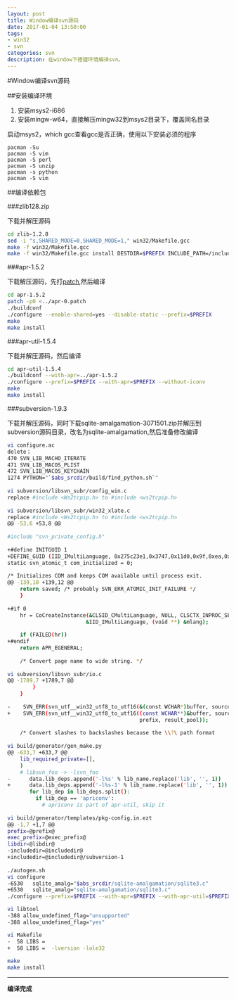 ```yaml
---
layout: post
title: Window编译svn源码
date: 2017-01-04 13:50:00
tags:
- win32
- svn
categories: svn
description: 在window下搭建环境编译svn。
---
```


#Window编译svn源码

##安装编译环境

1. 安装msys2-i686
2. 安装mingw-w64，直接解压mingw32到msys2目录下，覆盖同名目录

启动msys2，which gcc查看gcc是否正确，使用以下安装必须的程序
	
	pacman -Su
	pacman -S vim
	pacman -S perl
	pacman -S unzip
	pacman -s python
	pacman -S vim
    
##编译依赖包

###zlib128.zip

下载并解压源码

```bash
cd zlib-1.2.8
sed -i "s,SHARED_MODE=0,SHARED_MODE=1," win32/Makefile.gcc
make -f win32/Makefile.gcc
make -f win32/Makefile.gcc install DESTDIR=$PREFIX INCLUDE_PATH=/include LIBRARY_PATH=/lib BINARY_PATH=/bin
```

###apr-1.5.2

下载解压源码，先打[patch](../attach/apr-0.patch),然后编译

```bash
cd apr-1.5.2
patch -p0 <../apr-0.patch
./buildconf
./configure --enable-shared=yes --disable-static --prefix=$PREFIX
make 
make install
```
    
###apr-util-1.5.4

下载并解压源码，然后编译

```bash
cd apr-util-1.5.4
./buildconf --with-apr=../apr-1.5.2
./configure --prefix=$PREFIX --with-apr=$PREFIX --without-iconv
make
make install
```
    
###subversion-1.9.3

下载并解压源码，同时下载sqlite-amalgamation-3071501.zip并解压到subversion源码目录，改名为sqlite-amalgamation,然后准备修改编译

```bash
vi configure.ac
delete；
470 SVN_LIB_MACHO_ITERATE
471 SVN_LIB_MACOS_PLIST
472 SVN_LIB_MACOS_KEYCHAIN
1274 PYTHON="`$abs_srcdir/build/find_python.sh`"
	
vi subversion/libsvn_subr/config_win.c
replace #include <Ws2tcpip.h> to #include <ws2tcpip.h>
	
vi subversion/libsvn_subr/win32_xlate.c
replace #include <Ws2tcpip.h> to #include <ws2tcpip.h>
@@ -53,6 +53,8 @@
 	
#include "svn_private_config.h"
 	
+#define INITGUID 1
+DEFINE_GUID (IID_IMultiLanguage, 0x275c23e1,0x3747,0x11d0,0x9f,0xea,0x00,0xaa,0x00,0x3f,0x86,0x46);
static svn_atomic_t com_initialized = 0;
 	
/* Initializes COM and keeps COM available until process exit.
@@ -139,10 +139,12 @@
   	return saved; /* probably SVN_ERR_ATOMIC_INIT_FAILURE */
   	}
 	
+#if 0
	hr = CoCreateInstance(&CLSID_CMultiLanguage, NULL, CLSCTX_INPROC_SERVER,
                         &IID_IMultiLanguage, (void **) &mlang);
 	
	if (FAILED(hr))
+#endif
   	return APR_EGENERAL;
 	
	/* Convert page name to wide string. */
	
vi subversion/libsvn_subr/io.c
@@ -1789,7 +1789,7 @@
        }
  	}
 	
-    SVN_ERR(svn_utf__win32_utf8_to_utf16(&(const WCHAR*)buffer, source,
+    SVN_ERR(svn_utf__win32_utf8_to_utf16((const WCHAR**)&buffer, source,
                                          prefix, result_pool));
 	
   	/* Convert slashes to backslashes because the \\?\ path format
	
vi build/generator/gen_make.py
@@ -633,7 +633,7 @@
    lib_required_private=[],
    )
    # libsvn_foo -> -lsvn_foo
-      data.lib_deps.append('-l%s' % lib_name.replace('lib', '', 1))
+      data.lib_deps.append('-l%s-1' % lib_name.replace('lib', '', 1))
       for lib_dep in lib_deps.split():
         if lib_dep == 'apriconv':
           # apriconv is part of apr-util, skip it
		   
vi build/generator/templates/pkg-config.in.ezt
@@ -1,7 +1,7 @@
prefix=@prefix@
exec_prefix=@exec_prefix@
libdir=@libdir@
-includedir=@includedir@
+includedir=@includedir@/subversion-1
 	
./autogen.sh
vi configure
-6530   sqlite_amalg="$abs_srcdir/sqlite-amalgamation/sqlite3.c"
+6530   sqlite_amalg="sqlite-amalgamation/sqlite3.c"
./configure --prefix=$PREFIX --with-apr=$PREFIX --with-apr-util=$PREFIX --with-zlib=$PREFIX --enable-static=no --enable-shared=yes --disable-nls --without-serf  --without-apxs --without-gpg-agent --without-gnome-keyring --without-swig

vi libtool
-388 allow_undefined_flag="unsupported"
-388 allow_undefined_flag="yes"

vi Makefile
-  58 LIBS =
+  58 LIBS =  -lversion -lole32
	
make
make install
```

---
**编译完成**


  
